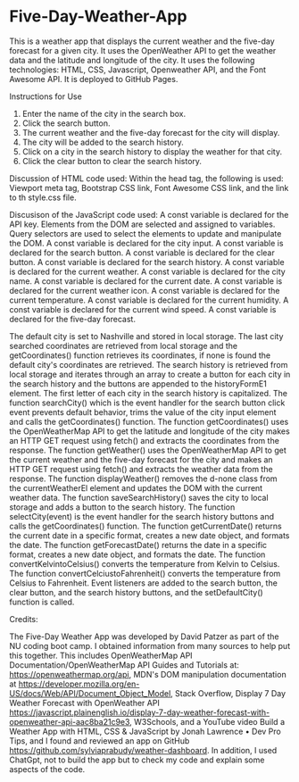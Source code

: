 # Five-Day-Weather-App
This is a weather app that displays the current weather and the five-day forecast for a given city. It uses the OpenWeather API to get the weather data and the latitude and longitude of the city. It uses the following technologies: HTML, CSS, Javascript, Openweather API, and the Font Awesome API. It is deployed to GitHub Pages.  

Instructions for Use
1. Enter the name of the city in the search box.
2. Click the search button.
3. The current weather and the five-day forecast for the city will display.
4. The city will be added to the search history.
5. Click on a city in the search history to display the weather for that city.
6. Click the clear button to clear the search history.

Discussion of HTML code used:
Within the head tag, the following is used: Viewport meta tag, Bootstrap CSS link, Font Awesome CSS link, and the link to th style.css file.

Discusison of the JavaScript code used:
A const variable is declared for the API key.
Elements from the DOM are selected and assigned to variables. Query selectors are used to select the elements to update and manipulate the DOM.
A const variable is declared for the city input.
A const variable is declared for the search button.
A const variable is declared for the clear button.
A const variable is declared for the search history.
A const variable is declared for the current weather.
A const variable is declared for the city name.
A const variable is declared for the current date.
A const variable is declared for the current weather icon.
A const variable is declared for the current temperature.
A const variable is declared for the current humidity.
A const variable is declared for the current wind speed.
A const variable is declared for the five-day forecast.

The default city is set to Nashville and stored in local storage.
The last city searched coordinates are retrieved from local storage and the getCoordinates() function retrieves its coordinates, if none is found the default city's coordinates are retrieved.
The search history is retrieved from local storage and iterates through an array to create a button for each city in the search history and the buttons are appended to the historyFormE1 element.
The first letter of each city in the search history is capitalized.
The function searchCity() which is the event handler for the search button click event prevents default behavior, trims the value of the city input element and calls the getCoordinates() function.
The function getCoordinates() uses the OpenWeatherMap API to get the latitude and longitude of the city makes an HTTP GET request using fetch() and extracts the coordinates from the response.
The function getWeather() uses the OpenWeatherMap API to get the current weather and the five-day forecast for the city and makes an HTTP GET request using fetch() and extracts the weather data from the response.
The function displayWeather() removes the d-none class from the currentWeatherEl element and updates the DOM with the current weather data.
The function saveSearchHistory() saves the city to local storage and adds a button to the search history.
The function selectCity(event) is the event handler for the search history buttons and calls the getCoordinates() function.
The function getCurrentDate() returns the current date in a specific format, creates a new date object, and formats the date.
The function getForecastDate() returns the date in a specific format, creates a new date object, and formats the date.
The function convertKelvintoCelsius() converts the temperature from Kelvin to Celsius.
The function convertCelciustoFahrenheit() converts the temperature from Celsius to Fahrenheit.
Event listeners are added to the search button, the clear button, and the search history buttons, and the setDefaultCity() function is called.

Credits:

The Five-Day Weather App was developed by David Patzer as part of the NU coding boot camp. I obtained information from many sources to help put this together. This includes OpenWeatherMap API Documentation/OpenWeatherMap API Guides and Tutorials at: https://openweathermap.org/api, MDN's DOM manipulation documentation at https://developer.mozilla.org/en-US/docs/Web/API/Document_Object_Model, Stack Overflow, Display 7 Day Weather Forecast with OpenWeather API https://javascript.plainenglish.io/display-7-day-weather-forecast-with-openweather-api-aac8ba21c9e3, W3Schools, and a YouTube video Build a Weather App with HTML, CSS & JavaScript by Jonah Lawrence • Dev Pro Tips, and  I found and reviewed an app on GitHub  https://github.com/sylviaprabudy/weather-dashboard. In addition, I used ChatGpt, not to build the app but to check my code and explain some aspects of the code.



